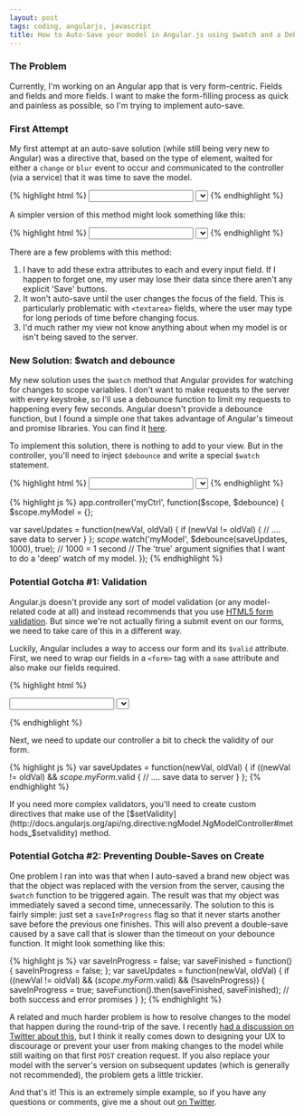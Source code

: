 ```yaml
---
layout: post
tags: coding, angularjs, javascript
title: How to Auto-Save your model in Angular.js using $watch and a Debounce function.
---
```


### The Problem

Currently, I'm working on an Angular app that is very form-centric. Fields and fields and more fields. I want to make the form-filling process as quick and painless as possible, so I'm trying to implement auto-save.

### First Attempt

My first attempt at an auto-save solution (while still being very new to Angular) was a directive that, based on the type of element, waited for either a `change` or `blur` event to occur and communicated to the controller (via a service) that it was time to save the model.

{% highlight html %}
<input type='text' ng-model='myModel.field1' auto-save />
<select ng-model='myModel.field2' auto-save >...</select>
{% endhighlight %}

A simpler version of this method might look something like this:

{% highlight html %}
<input type='text' ng-model='myModel.field1' ng-blur='save()' />
<select ng-model='myModel.field2' ng-change='save()' >...</select> 
{% endhighlight %}

There are a few problems with this method:

1. I have to add these extra attributes to each and every input field. If I happen to forget one, my user may lose their data since there aren't any explicit 'Save' buttons.
2. It won't auto-save until the user changes the focus of the field. This is particularly problematic with `<textarea>` fields, where the user may type for long periods of time before changing focus.
3. I'd much rather my view not know anything about when my model is or isn't being saved to the server.

### New Solution: $watch and debounce

My new solution uses the `$watch` method that Angular provides for watching for changes to scope variables. I don't want to make requests to the server with every keystroke, so I'll use a debounce function to limit my requests to happening every few seconds. Angular doesn't provide a debounce function, but I found a simple one that takes advantage of Angular's timeout and promise libraries. You can find it [here](https://gist.github.com/adamalbrecht/7226278).

To implement this solution, there is nothing to add to your view. But in the controller, you'll need to inject `$debounce` and write a special `$watch` statement.

{% highlight html %}
<input type='text' ng-model='myModel.field1' />
<select ng-model='myModel.field2'>...</select> 
{% endhighlight %}

{% highlight js %}
app.controller('myCtrl', function($scope, $debounce) {
  $scope.myModel = {};

  var saveUpdates = function(newVal, oldVal) {
    if (newVal != oldVal) { // .... save data to server }
  };
  $scope.$watch('myModel', $debounce(saveUpdates, 1000), true);
  // 1000 = 1 second
  // The 'true' argument signifies that I want to do a 'deep' watch of my model.
});
{% endhighlight %}


### Potential Gotcha #1: Validation

Angular.js doesn't provide any sort of model validation (or any model-related code at all) and instead recommends that you use [HTML5 form validation](http://diveintohtml5.info/forms.html#validation). But since we're not actually firing a submit event on our forms, we need to take care of this in a different way.

Luckily, Angular includes a way to access our form and its `$valid` attribute. First, we need to wrap our fields in a `<form>` tag with a `name` attribute and also make our fields required.

{% highlight html %}
<form name='myForm'>
  <input type='text' ng-model='myModel.field1' required />
  <select ng-model='myModel.field2' required>...</select> 
</form>
{% endhighlight %}

Next, we need to update our controller a bit to check the validity of our form.

{% highlight js %}
var saveUpdates = function(newVal, oldVal) {
  if ((newVal != oldVal) && $scope.myForm.$valid {
    // .... save data to server
  }
};
{% endhighlight %}

If you need more complex validators, you'll need to create custom directives that make use of the [$setValidity](http://docs.angularjs.org/api/ng.directive:ngModel.NgModelController#methods_$setvalidity) method.

### Potential Gotcha #2: Preventing Double-Saves on Create

One problem I ran into was that when I auto-saved a brand new object was that the object was replaced with the version from the server, causing the `$watch` function to be triggered again. The result was that my object was immediately saved a second time, unnecessarily. The solution to this is fairly simple: just set a `saveInProgress` flag so that it never starts another save before the previous one finishes. This will also prevent a double-save caused by a save call that is slower than the timeout on your debounce function. It might look something like this:

{% highlight js %}
var saveInProgress = false;
var saveFinished = function() { saveInProgress = false; };
var saveUpdates = function(newVal, oldVal) {
  if ((newVal != oldVal) && ($scope.myForm.$valid) && (!saveInProgress)) {
    saveInProgress = true;
    saveFunction().then(saveFinished, saveFinished); // both success and error promises
  }
};
{% endhighlight %}

A related and much harder problem is how to resolve changes to the model that happen during the round-trip of the save. I recently [had a discussion on Twitter about this](https://twitter.com/realtarnschaf/status/407489612227940352), but I think it really comes down to designing your UX to discourage or prevent your user from making changes to the model while still waiting on that first `POST` creation request. If you also replace your model with the server's version on subsequent updates (which is generally not recommended), the problem gets a little trickier.

And that's it! This is an extremely simple example, so if you have any questions or comments, give me a shout out [on Twitter](http://twitter.com/adam_albrecht).
